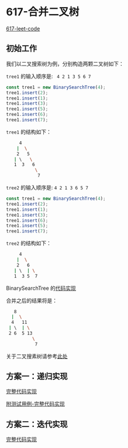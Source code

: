 # 617-合并二叉树

[617-leet-code](https://leetcode-cn.com/problems/merge-two-binary-trees/)

## 初始工作

我们以二叉搜索树为例，分别构造两颗二叉树如下：

`tree1` 的输入顺序是: ` 4 2 1 3 5 6 7`

```typescript
const tree1 = new BinarySearchTree(4);
tree1.insert(2);
tree1.insert(1);
tree1.insert(3);
tree1.insert(5);
tree1.insert(6);
tree1.insert(7);
```

`tree1` 的结构如下：

```bash
     4
    |  \
    2   5
   | \   \
   1  3   6
           \
            7
```

`tree2` 的输入顺序是: `4 2 1 3 6 5 7`

```typescript
const tree1 = new BinarySearchTree(4);
tree1.insert(2);
tree1.insert(1);
tree1.insert(3);
tree1.insert(6);
tree1.insert(5);
tree1.insert(7);
```

`tree2` 的结构如下：

```bash
     4
    |  \
    2   6
   | \  | \
   1  3 5  7
```

BinarySearchTree 的[代码实现](/code/binary-tree/binary-search-tree.ts)

合并之后的结果将是：

```bash
   8
  |  \
  4   11
 | \  | \
 2 6  5 13
          \
           7
```

关于二叉搜素树请参考[此处](/docs/树/二叉树/二叉搜索树.md)

## 方案一：递归实现

[完整代码实现](/code/671-merge-trees/merge-trees.ts)

[附测试用例-完整代码实现](/code/671-merge-trees/merge-trees.spec.ts)

## 方案二：迭代实现

[完整代码实现]()
